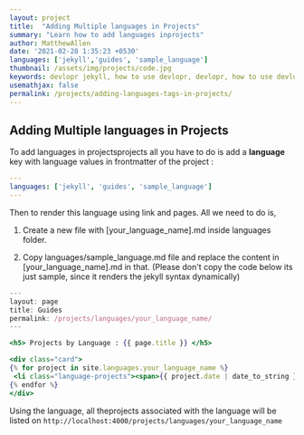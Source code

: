 ```yaml
---
layout: project
title:  "Adding Multiple languages in Projects"
summary: "Learn how to add languages inprojects"
author: MatthewAllen
date: '2021-02-28 1:35:23 +0530'
languages: ['jekyll','guides', 'sample_language']
thumbnail: /assets/img/projects/code.jpg
keywords: devlopr jekyll, how to use devlopr, devlopr, how to use devlopr-jekyll, devlopr-jekyll tutorial,best jekyll themes, multi languages and tags
usemathjax: false
permalink: /projects/adding-languages-tags-in-projects/
---
```


## Adding Multiple languages in Projects

To add languages in projectsprojects all you have to do is add a **language** key with language values in frontmatter of the project :

```yml
---
languages: ['jekyll', 'guides', 'sample_language']
---
```

Then to render this language using link and pages. All we need to do is,

1. Create a new file with [your_language_name].md inside languages folder.

2. Copy languages/sample_language.md file and replace the content in [your_language_name].md in that. (Please don't copy the code below its just sample, since it renders the jekyll syntax dynamically)

```jsx
---
layout: page
title: Guides
permalink: /projects/languages/your_language_name/
---

<h5> Projects by Language : {{ page.title }} </h5>

<div class="card">
{% for project in site.languages.your_language_name %}
 <li class="language-projects"><span>{{ project.date | date_to_string }}</span> &nbsp; <a href="{{ project.url }}">{{ project.title }}</a></li>
{% endfor %}
</div>
```

Using the language, all theprojects associated with the language will be listed on
`http://localhost:4000/projects/languages/your_language_name`
